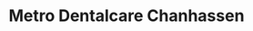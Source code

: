 ---
title: "Metro Dentalcare Chanhassen"
url: /chanhassen/metro-dentalcare-chanhassen/
shop: beauty
---